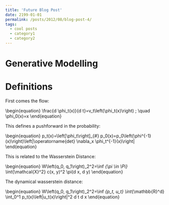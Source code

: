 ```yaml
---
title: 'Future Blog Post'
date: 2199-01-01
permalink: /posts/2012/08/blog-post-4/
tags:
  - cool posts
  - category1
  - category2
---
```


Generative Modelling
======

Definitions
======

First comes the flow:

\begin{equation}
\frac{d \phi_t(x)}{d t}=v_t\left(\phi_t(x)\right) ; \quad \phi_0(x)=x
\end{equation}

This defines a pushforward in the probability:

\begin{equation}
p_t(x)=\left[\phi_t\right]_{\#} p_0(x)=p_0\left(\phi^{-1}(x)\right)\left|\operatorname{det} \nabla_x \phi_t^{-1}(x)\right|
\end{equation}

This is related to the Wasserstein Distance:

\begin{equation}
W\left(q_0, q_1\right)_2^2=\inf _{\pi \in \Pi} \int_{\mathcal{X}^2} c(x, y)^2 \pi(d x, d y)
\end{equation}

The dynamical wasserstein distance:

\begin{equation}
W\left(q_0, q_1\right)_2^2=\inf _{p_t, u_t} \int_{\mathbb{R}^d} \int_0^1 p_t(x)\left\|u_t(x)\right\|^2 d t d x
\end{equation}
